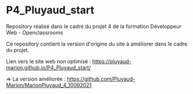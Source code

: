 # P4_Pluyaud_start

Repository réalisé dans le cadre du projet 4 de la formation Développeur Web - Openclassrooms

Ce repository contient la version d'origine du site à améliorer dans le cadre du projet.

Lien vers le site web non optimisé : https://pluyaud-marion.github.io/P4_Pluyaud_start/

=> La version améliorée : https://github.com/Pluyaud-Marion/MarionPluyaud_4_10092021
